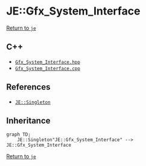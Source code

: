 # JE::Gfx_System_Interface

[Return to `je`](/docs/je.md)

## C++

- [`Gfx_System_Interface.hpp`](/src/je/Gfx_System_Interface.hpp)
- [`Gfx_System_Interface.cpp`](/src/je/Gfx_System_Interface.cpp)

## References

- [`JE::Singleton`](/docs/je/Singleton.md)

## Inheritance

```mermaid
graph TD;
    JE::Singleton"JE::Gfx_System_Interface" --> JE::Gfx_System_Interface
```

[Return to `je`](/docs/je.md)